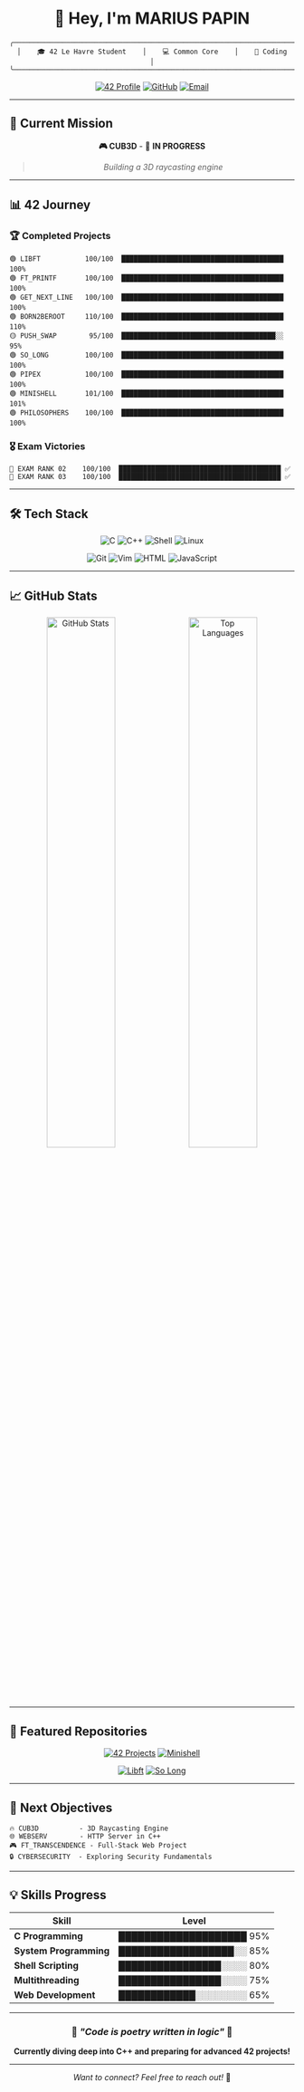 # <div align="center">👋 Hey, I'm **MARIUS PAPIN**</div>

<div align="center">
  
```ascii
╭────────────────────────────────────────────────────────────────────────╮
│    🎓 42 Le Havre Student    │    💻 Common Core    │    🚀 Coding    │
╰────────────────────────────────────────────────────────────────────────╯
```

[![42 Profile](https://img.shields.io/badge/42-mpapin-black?style=flat-square&logo=42)](https://profile.intra.42.fr/users/mpapin)
[![GitHub](https://img.shields.io/badge/GitHub-pet--foireux-181717?style=flat-square&logo=github)](https://github.com/pet-foireux)
[![Email](https://img.shields.io/badge/Email-mpapin%4042lehavre.fr-red?style=flat-square&logo=gmail)](mailto:mpapin@student.42lehavre.fr)

</div>

---

## 🎯 **Current Mission**

<div align="center">

**🎮 CUB3D** - 🔄 **IN PROGRESS**
> *Building a 3D raycasting engine*

</div>

---

## 📊 **42 Journey**

### 🏆 **Completed Projects**
```
🟢 LIBFT           100/100  ████████████████████████████████████████ 100%
🟢 FT_PRINTF       100/100  ████████████████████████████████████████ 100%  
🟢 GET_NEXT_LINE   100/100  ████████████████████████████████████████ 100%
🟢 BORN2BEROOT     110/100  ████████████████████████████████████████ 110%
🟡 PUSH_SWAP        95/100  ██████████████████████████████████████░░  95%
🟢 SO_LONG         100/100  ████████████████████████████████████████ 100%
🟢 PIPEX           100/100  ████████████████████████████████████████ 100%
🟢 MINISHELL       101/100  ████████████████████████████████████████ 101%
🟢 PHILOSOPHERS    100/100  ████████████████████████████████████████ 100%
```

### 🎖️ **Exam Victories**
```
📝 EXAM RANK 02    100/100  ████████████████████████████████████████ ✅
📝 EXAM RANK 03    100/100  ████████████████████████████████████████ ✅
```

---

## 🛠️ **Tech Stack**

<div align="center">

![C](https://img.shields.io/badge/C-A8B9CC?style=for-the-badge&logo=c&logoColor=black)
![C++](https://img.shields.io/badge/C++-00599C?style=for-the-badge&logo=cplusplus&logoColor=white)
![Shell](https://img.shields.io/badge/Shell-4EAA25?style=for-the-badge&logo=gnubash&logoColor=white)
![Linux](https://img.shields.io/badge/Linux-FCC624?style=for-the-badge&logo=linux&logoColor=black)

![Git](https://img.shields.io/badge/Git-F05032?style=for-the-badge&logo=git&logoColor=white)
![Vim](https://img.shields.io/badge/Vim-019733?style=for-the-badge&logo=vim&logoColor=white)
![HTML](https://img.shields.io/badge/HTML5-E34F26?style=for-the-badge&logo=html5&logoColor=white)
![JavaScript](https://img.shields.io/badge/JavaScript-F7DF1E?style=for-the-badge&logo=javascript&logoColor=black)

</div>

---

## 📈 **GitHub Stats**

<div align="center">

<img width="49%" src="https://github-readme-stats.vercel.app/api?username=pet-foireux&show_icons=true&theme=radical&hide_border=true&bg_color=0D1117" alt="GitHub Stats"/>
<img width="49%" src="https://github-readme-stats.vercel.app/api/top-langs/?username=pet-foireux&layout=compact&theme=radical&hide_border=true&bg_color=0D1117" alt="Top Languages"/>

</div>

---

## 🚀 **Featured Repositories**

<div align="center">

[![42 Projects](https://github-readme-stats.vercel.app/api/pin/?username=pet-foireux&repo=42_philosophers&theme=radical&hide_border=true&bg_color=0D1117)](https://github.com/pet-foireux/42_philosophers)
[![Minishell](https://github-readme-stats.vercel.app/api/pin/?username=pet-foireux&repo=42_minishell&theme=radical&hide_border=true&bg_color=0D1117)](https://github.com/pet-foireux/42_minishell)

[![Libft](https://github-readme-stats.vercel.app/api/pin/?username=pet-foireux&repo=42_libft&theme=radical&hide_border=true&bg_color=0D1117)](https://github.com/pet-foireux/42_libft)
[![So Long](https://github-readme-stats.vercel.app/api/pin/?username=pet-foireux&repo=42_so_long&theme=radical&hide_border=true&bg_color=0D1117)](https://github.com/pet-foireux/42_so_long)

</div>

---

## 🎯 **Next Objectives**

```
🔥 CUB3D          - 3D Raycasting Engine
🌐 WEBSERV        - HTTP Server in C++  
🎮 FT_TRANSCENDENCE - Full-Stack Web Project
🔒 CYBERSECURITY  - Exploring Security Fundamentals
```

---

## 💡 **Skills Progress**

<div align="center">

| Skill | Level |
|-------|-------|
| **C Programming** | ████████████████████ 95% |
| **System Programming** | ██████████████████░░ 85% |
| **Shell Scripting** | ████████████████░░░░ 80% |
| **Multithreading** | ████████████████░░░░ 75% |
| **Web Development** | ████████████░░░░░░░░ 65% |

</div>

---

<div align="center">

### 🌟 *"Code is poetry written in logic"* 🌟

**Currently diving deep into C++ and preparing for advanced 42 projects!**

---

*Want to connect? Feel free to reach out!* 📧

</div>